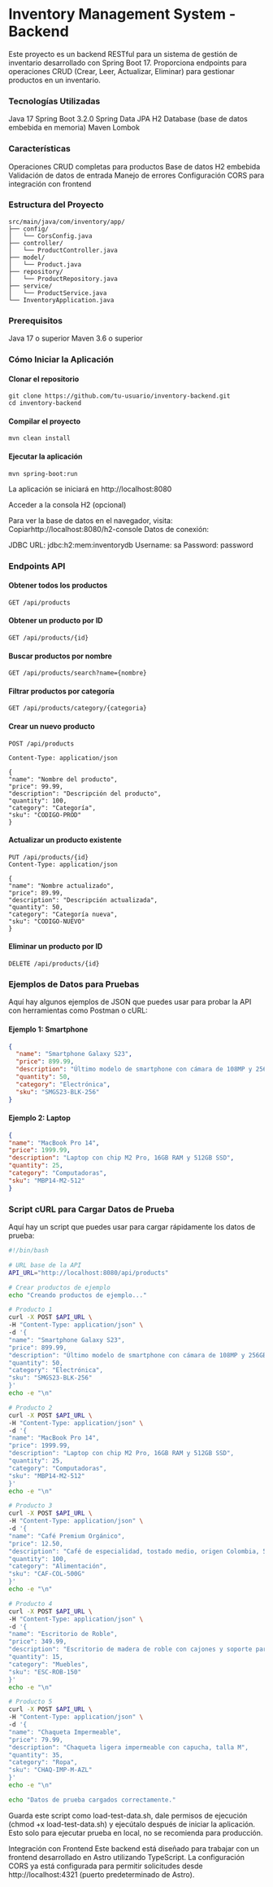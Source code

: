 # Inventory Management System - Backend
Este proyecto es un backend RESTful para un sistema de gestión de inventario desarrollado con Spring Boot 17. Proporciona endpoints para operaciones CRUD (Crear, Leer, Actualizar, Eliminar) para gestionar productos en un inventario.
### Tecnologías Utilizadas

Java 17
Spring Boot 3.2.0
Spring Data JPA
H2 Database (base de datos embebida en memoria)
Maven
Lombok

### Características

Operaciones CRUD completas para productos
Base de datos H2 embebida
Validación de datos de entrada
Manejo de errores
Configuración CORS para integración con frontend

### Estructura del Proyecto
```
src/main/java/com/inventory/app/
├── config/
│   └── CorsConfig.java
├── controller/
│   └── ProductController.java
├── model/
│   └── Product.java
├── repository/
│   └── ProductRepository.java
├── service/
│   └── ProductService.java
└── InventoryApplication.java
```
### Prerequisitos

Java 17 o superior
Maven 3.6 o superior

### Cómo Iniciar la Aplicación

#### Clonar el repositorio

```
git clone https://github.com/tu-usuario/inventory-backend.git
cd inventory-backend
```

#### Compilar el proyecto

```
mvn clean install
```

#### Ejecutar la aplicación

```
mvn spring-boot:run
```

La aplicación se iniciará en http://localhost:8080

Acceder a la consola H2 (opcional)

Para ver la base de datos en el navegador, visita:
Copiarhttp://localhost:8080/h2-console
Datos de conexión:

JDBC URL: jdbc:h2:mem:inventorydb
Username: sa
Password: password

### Endpoints API
#### Obtener todos los productos
```
GET /api/products
```

#### Obtener un producto por ID

```
GET /api/products/{id}
```

#### Buscar productos por nombre
```
GET /api/products/search?name={nombre}
```

#### Filtrar productos por categoría
```
GET /api/products/category/{categoria}
```

#### Crear un nuevo producto
```
POST /api/products

Content-Type: application/json

{
"name": "Nombre del producto",
"price": 99.99,
"description": "Descripción del producto",
"quantity": 100,
"category": "Categoría",
"sku": "CODIGO-PROD"
}
```

#### Actualizar un producto existente
```
PUT /api/products/{id}
Content-Type: application/json

{
"name": "Nombre actualizado",
"price": 89.99,
"description": "Descripción actualizada",
"quantity": 50,
"category": "Categoría nueva",
"sku": "CODIGO-NUEVO"
}
```
#### Eliminar un producto por ID
```
DELETE /api/products/{id}
```

### Ejemplos de Datos para Pruebas
Aquí hay algunos ejemplos de JSON que puedes usar para probar la API con herramientas como Postman o cURL:
#### Ejemplo 1: Smartphone

```json
{
  "name": "Smartphone Galaxy S23",
  "price": 899.99,
  "description": "Último modelo de smartphone con cámara de 108MP y 256GB de almacenamiento",
  "quantity": 50,
  "category": "Electrónica",
  "sku": "SMGS23-BLK-256"
}
```

#### Ejemplo 2: Laptop
```json
{
"name": "MacBook Pro 14",
"price": 1999.99,
"description": "Laptop con chip M2 Pro, 16GB RAM y 512GB SSD",
"quantity": 25,
"category": "Computadoras",
"sku": "MBP14-M2-512"
}
```

### Script cURL para Cargar Datos de Prueba
Aquí hay un script que puedes usar para cargar rápidamente los datos de prueba:


```bash
#!/bin/bash

# URL base de la API
API_URL="http://localhost:8080/api/products"

# Crear productos de ejemplo
echo "Creando productos de ejemplo..."

# Producto 1
curl -X POST $API_URL \
-H "Content-Type: application/json" \
-d '{
"name": "Smartphone Galaxy S23",
"price": 899.99,
"description": "Último modelo de smartphone con cámara de 108MP y 256GB de almacenamiento",
"quantity": 50,
"category": "Electrónica",
"sku": "SMGS23-BLK-256"
}'
echo -e "\n"

# Producto 2
curl -X POST $API_URL \
-H "Content-Type: application/json" \
-d '{
"name": "MacBook Pro 14",
"price": 1999.99,
"description": "Laptop con chip M2 Pro, 16GB RAM y 512GB SSD",
"quantity": 25,
"category": "Computadoras",
"sku": "MBP14-M2-512"
}'
echo -e "\n"

# Producto 3
curl -X POST $API_URL \
-H "Content-Type: application/json" \
-d '{
"name": "Café Premium Orgánico",
"price": 12.50,
"description": "Café de especialidad, tostado medio, origen Colombia, 500g",
"quantity": 100,
"category": "Alimentación",
"sku": "CAF-COL-500G"
}'
echo -e "\n"

# Producto 4
curl -X POST $API_URL \
-H "Content-Type: application/json" \
-d '{
"name": "Escritorio de Roble",
"price": 349.99,
"description": "Escritorio de madera de roble con cajones y soporte para monitor",
"quantity": 15,
"category": "Muebles",
"sku": "ESC-ROB-150"
}'
echo -e "\n"

# Producto 5
curl -X POST $API_URL \
-H "Content-Type: application/json" \
-d '{
"name": "Chaqueta Impermeable",
"price": 79.99,
"description": "Chaqueta ligera impermeable con capucha, talla M",
"quantity": 35,
"category": "Ropa",
"sku": "CHAQ-IMP-M-AZL"
}'
echo -e "\n"

echo "Datos de prueba cargados correctamente."

```
Guarda este script como load-test-data.sh, dale permisos de ejecución (chmod +x load-test-data.sh) y ejecútalo después de iniciar la aplicación.
Esto solo para ejecutar prueba en local, no se recomienda para producción.


Integración con Frontend
Este backend está diseñado para trabajar con un frontend desarrollado en Astro utilizando TypeScript. La configuración CORS ya está configurada para permitir solicitudes desde http://localhost:4321 (puerto predeterminado de Astro).